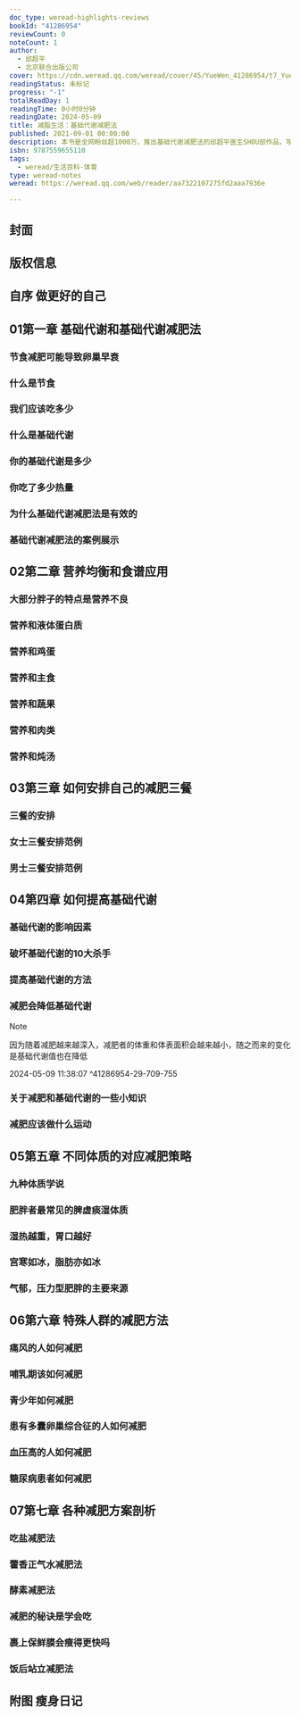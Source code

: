 ```yaml
---
doc_type: weread-highlights-reviews
bookId: "41286954"
reviewCount: 0
noteCount: 1
author:
  - 邱超平
  - 北京联合出版公司
cover: https://cdn.weread.qq.com/weread/cover/45/YueWen_41286954/t7_YueWen_41286954.jpg
readingStatus: 未标记
progress: "-1"
totalReadDay: 1
readingTime: 0小时0分钟
readingDate: 2024-05-09
title: 减脂生活：基础代谢减肥法
published: 2021-09-01 00:00:00
description: 本书是全网粉丝超1000万，推出基础代谢减肥法的邱超平医生SHOU部作品，写给中国人的科学减肥指南！减肥不用懂病理生理分子代谢等等，但必须知道基本的常识，才能避免减肥时抱有不切实际的幻想，走出减肥误区。本书以基础代谢为原理，详细分析了我们人体应该如何利用基础代谢来科学减肥并制定自己的饮食计划。这些方法简单、基础、实用、安全！让读者读完就能用，学会就能瘦！
isbn: 9787559655110
tags:
  - weread/生活百科-体育
type: weread-notes
weread: https://weread.qq.com/web/reader/aa7322107275fd2aaa7936e

---
```



## 封面

## 版权信息

## 自序 做更好的自己

## 01第一章 基础代谢和基础代谢减肥法

### 节食减肥可能导致卵巢早衰

### 什么是节食

### 我们应该吃多少

### 什么是基础代谢

### 你的基础代谢是多少

### 你吃了多少热量

### 为什么基础代谢减肥法是有效的

### 基础代谢减肥法的案例展示

## 02第二章 营养均衡和食谱应用

### 大部分胖子的特点是营养不良

### 营养和液体蛋白质

### 营养和鸡蛋

### 营养和主食

### 营养和蔬果

### 营养和肉类

### 营养和炖汤

## 03第三章 如何安排自己的减肥三餐

### 三餐的安排

### 女士三餐安排范例

### 男士三餐安排范例

## 04第四章 如何提高基础代谢

### 基础代谢的影响因素

### 破坏基础代谢的10大杀手

### 提高基础代谢的方法

### 减肥会降低基础代谢

> [!NOTE] 
> 因为随着减肥越来越深入，减肥者的体重和体表面积会越来越小，随之而来的变化是基础代谢值也在降低
> 
> 2024-05-09 11:38:07 ^41286954-29-709-755

### 关于减肥和基础代谢的一些小知识

### 减肥应该做什么运动

## 05第五章 不同体质的对应减肥策略

### 九种体质学说

### 肥胖者最常见的脾虚痰湿体质

### 湿热越重，胃口越好

### 宫寒如冰，脂肪亦如冰

### 气郁，压力型肥胖的主要来源

## 06第六章 特殊人群的减肥方法

### 痛风的人如何减肥

### 哺乳期该如何减肥

### 青少年如何减肥

### 患有多囊卵巢综合征的人如何减肥

### 血压高的人如何减肥

### 糖尿病患者如何减肥

## 07第七章 各种减肥方案剖析

### 吃盐减肥法

### 藿香正气水减肥法

### 酵素减肥法

### 减肥的秘诀是学会吃

### 裹上保鲜膜会瘦得更快吗

### 饭后站立减肥法

## 附图 瘦身日记

